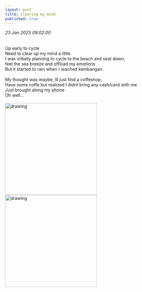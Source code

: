 ```yaml
---
layout: post
title: Clearing my mind
published: true
---
```

_23 Jan 2023 09:02:00_
<br>
<br>
<br>
Up early to cycle
<br>
Need to clear up my mind a little
<br>
I was initially planning to cycle to the beach and seat down,
<br>
feel the sea breeze and offload my emotions
<br>
But it started to rain when I reached kembangan.
<br>
<br>
My thought was maybe, Ill just find a coffeshop,
<br>
Have some coffe but realized I didnt bring any cash/card with me
<br>
Just brought along my phone
<br>
Oh well...
<br>
<br>
<img src="https://drive.google.com/uc?export=view&id=1Qb8mIsB3nDsLRyebG9M-1OXjGH01v4dG" alt="drawing" width="300"/>
<img src="https://drive.google.com/uc?export=view&id=1IyMEACP_v8h9MpXFysZzFUDvOhtvn7qA" alt="drawing" width="300"/>
